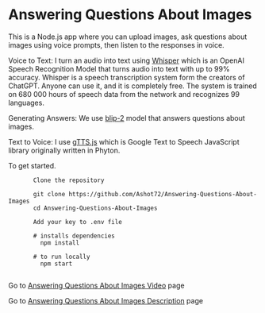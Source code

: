 # Answering Questions About Images

This is a Node.js app where you can upload images, ask questions about images using voice prompts, then listen to the responses in voice.

Voice to Text: I turn an audio into text using [Whisper](https://openai.com/research/whisper) which is an OpenAI Speech Recognition Model that turns audio 
into text with up to 99% accuracy. Whisper is a speech transcription system form the creators of ChatGPT. Anyone can use it, and it is completely free. The system is trained on 680 000 hours of speech data from the network and recognizes 99 languages.

Generating Answers: We use [blip-2](https://replicate.com/andreasjansson/blip-2) model that answers questions about images.

Text to Voice: I use [gTTS.js](https://www.npmjs.com/package/gtts) which is Google Text to Speech JavaScript library originally written in Phyton.


To get started.
```
       Clone the repository

       git clone https://github.com/Ashot72/Answering-Questions-About-Images
       cd Answering-Questions-About-Images

       Add your key to .env file
       
       # installs dependencies
         npm install

       # to run locally
         npm start
      
```

Go to [Answering Questions About Images Video](https://youtu.be/6w_F1GARGDQ) page

Go to [Answering Questions About Images Description](https://ashot72.github.io/Answering-Questions-About-Images/doc.html) page

